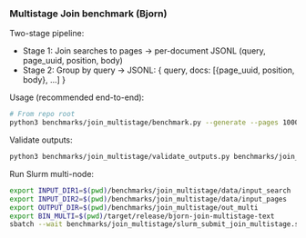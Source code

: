 ### Multistage Join benchmark (Bjorn)

Two-stage pipeline:
- Stage 1: Join searches to pages → per-document JSONL (query, page_uuid, position, body)
- Stage 2: Group by query → JSONL: { query, docs: [{page_uuid, position, body}, ...] }

Usage (recommended end-to-end):

```bash
# From repo root
python3 benchmarks/join_multistage/benchmark.py --generate --pages 10000 --searches 50000 --files 20
```

Validate outputs:
```bash
python3 benchmarks/join_multistage/validate_outputs.py benchmarks/join_multistage/out_naive benchmarks/join_multistage/out_single
```

Run Slurm multi-node:
```bash
export INPUT_DIR1=$(pwd)/benchmarks/join_multistage/data/input_search
export INPUT_DIR2=$(pwd)/benchmarks/join_multistage/data/input_pages
export OUTPUT_DIR=$(pwd)/benchmarks/join_multistage/out_multi
export BIN_MULTI=$(pwd)/target/release/bjorn-join-multistage-text
sbatch --wait benchmarks/join_multistage/slurm_submit_join_multistage.sbatch
```
